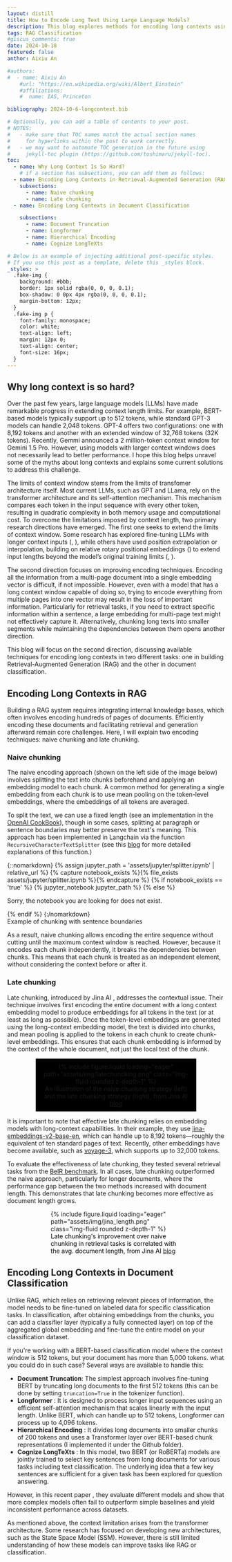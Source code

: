 ```yaml
---
layout: distill
title: How to Encode Long Text Using Large Language Models? 
description: This blog explores methods for encoding long contexts using large language models, focusing on techniques for Retrieval-Augmented Generation (RAG) and document classification.
tags: RAG Classification
#giscus_comments: true
date: 2024-10-18
featured: false
anthor: Aixiu An

#authors:
#  - name: Aixiu An
    #url: "https://en.wikipedia.org/wiki/Albert_Einstein"
    #affiliations:
    #  name: IAS, Princeton

bibliography: 2024-10-6-longcontext.bib

# Optionally, you can add a table of contents to your post.
# NOTES:
#   - make sure that TOC names match the actual section names
#     for hyperlinks within the post to work correctly.
#   - we may want to automate TOC generation in the future using
#     jekyll-toc plugin (https://github.com/toshimaru/jekyll-toc).
toc:
  - name: Why Long Context Is So Hard?
    # if a section has subsections, you can add them as follows:
  - name: Encoding Long Contexts in Retrieval-Augmented Generation (RAG)
    subsections:
      - name: Naive chunking
      - name: Late chunking 
  - name: Encoding Long Contexts in Document Classification

    subsections:
      - name: Document Truncation
      - name: Longformer
      - name: Hierarchical Encoding
      - name: Cognize LongTeXts

# Below is an example of injecting additional post-specific styles.
# If you use this post as a template, delete this _styles block.
_styles: >
  .fake-img {
    background: #bbb;
    border: 1px solid rgba(0, 0, 0, 0.1);
    box-shadow: 0 0px 4px rgba(0, 0, 0, 0.1);
    margin-bottom: 12px;
  }
  .fake-img p {
    font-family: monospace;
    color: white;
    text-align: left;
    margin: 12px 0;
    text-align: center;
    font-size: 16px;
  }
---
```


## Why long context is so hard?

Over the past few years, large language models (LLMs) have made remarkable progress in extending context length limits. For example, BERT-based models typically support up to 512 tokens, while standard GPT-3 models can handle 2,048 tokens. GPT-4 offers two configurations: one with 8,192 tokens and another with an extended window of 32,768 tokens (32K tokens). Recently, Gemmi announced a 2 million-token context window for Gemini 1.5 Pro. However, using models with larger context windows does not necessarily lead to better performance. I hope this blog helps unravel some of the myths about long contexts and explains some current solutions to address this challenge.

The limits of context window stems from the limits of transfomer architecture itself. Most current LLMs, such as GPT and LLama, rely on the transformer architecture and its self-attention mechanism. This mechanism compares each token in the input sequence with every other token, resulting in quadratic complexity in both memory usage and computational cost.  To overcome the limitations imposed by context length, two primary research directions have emerged. The first one seeks to extend the limits of context window. Some research has explored fine-tuning LLMs with longer context inputs (<d-cite key='dubey2024llama'></d-cite>, <d-cite key='tworkowski2024focused'></d-cite>), while others have used position extrapolation or interpolation, building on relative rotary positional embeddings (<d-cite key='su2024roformer'></d-cite>) to extend input lengths beyond the model’s original training limits (<d-cite key='press2021train'></d-cite>, <d-cite key='chen2023extending'></d-cite>).

The second direction focuses on improving encoding techniques. Encoding all the information from a multi-page document into a single embedding vector is difficult, if not impossible. However, even with a model that has a long context window capable of doing so, trying to encode everything from multiple pages into one vector may result in the loss of important information. Particularly for retrieval tasks, if you need to extract specific information within a sentence, a large embedding for multi-page text might not effectively capture it. Alternatively, chunking long texts into smaller segments while maintaining the dependencies between them opens another direction.



This blog will focus on the second direction, discussing available techniques for encoding long contexts in two different tasks: one in building Retrieval-Augmented Generation (RAG) and the other in document classification.

## Encoding Long Contexts in RAG

Building a RAG system requires integrating internal knowledge bases, which often involves encoding hundreds of pages of documents. Efficiently encoding these documents and facilitating retrieval and generation afterward remain core challenges. Here, I will explain two encoding techniques: naive chunking and late chunking.

### Naive chunking

The naive encoding approach (shown on the left side of the image below) involves splitting the text into chunks beforehand and applying an embedding model to each chunk. A common method for generating a single embedding from each chunk is to use mean pooling on the token-level embeddings, where the embeddings of all tokens are averaged.


 

To split the text, we can use a fixed length (see an implementation in the [OpenAI CookBook](https://cookbook.openai.com/examples/embedding_long_inputs)), though in some cases, splitting at paragraph or sentence boundaries may better preserve the text's meaning. This approach has been implemented in Langchain via the function `RecursiveCharacterTextSplitter` (see this [blog](https://dev.to/eteimz/understanding-langchains-recursivecharactertextsplitter-2846) for more detailed explanations of this function.)



{::nomarkdown}
{% assign jupyter_path = 'assets/jupyter/splitter.ipynb' | relative_url %}
{% capture notebook_exists %}{% file_exists assets/jupyter/splitter.ipynb %}{% endcapture %}
{% if notebook_exists == 'true' %}
  {% jupyter_notebook jupyter_path %}
{% else %}
  <p>Sorry, the notebook you are looking for does not exist.</p>
{% endif %}
{:/nomarkdown}
<div class="caption">
Example of chunking with sentence boundaries
</div>


As a result,  naive chunking allows encoding the entire sequence without cutting until the maximum context window is reached. However, because it encodes each chunk independently, it breaks the dependencies between chunks. This means that each chunk is treated as an independent element, without considering the context before or after it.

### Late chunking 

Late chunking, introduced by Jina AI <d-cite key='gunther2024late'></d-cite>, addresses the contextual issue. Their technique  involves first encoding the entire document with a long context embedding model to produce embeddings for all tokens in the text (or at least as long as possible). Once the token-level embeddings are generated using the long-context embedding model, the text is divided into chunks, and mean pooling is applied to the tokens in each chunk to create chunk-level embeddings.  This ensures that each chunk embedding is informed by the context of the whole document, not just the local text of the chunk.

<div class="row mt-3">
    <div class="col-sm mt-3 mt-md-0 d-flex justify-content-center">
        <figure style="width: 70%; margin: 0 auto; background-color: black; padding: 10px; text-align: center;">
            {% include figure.liquid loading="eager" path="assets/img/latechuncking.png" class="img-fluid rounded z-depth-1" %}
            <figcaption class="text-white text-center mt-2">
                An illustration of the naive chunking strategy (left) and the late chunking strategy (right), from Jina AI 
                <a href="https://jina.ai/news/late-chunking-in-long-context-embedding-models/" class="text-white">blog</a>
            </figcaption>
        </figure>
    </div>
</div>

It is important to note that effective late chunking relies on embedding models with long-context capabilities. In their example, they use [jina-embeddings-v2-base-en](https://jina.ai/news/jina-ai-launches-worlds-first-open-source-8k-text-embedding-rivaling-openai/), which can handle up to 8,192 tokens—roughly the equivalent of ten standard pages of text. Recently, other embeddings have become available, such as [voyage-3](https://blog.voyageai.com/2024/09/18/voyage-3/), which supports up to 32,000 tokens.

To evaluate the effectiveness of late chunking, they tested several retrieval tasks from the [BeIR  benchmark](https://github.com/beir-cellar/beir). In all cases, late chunking outperformed the naive approach, particularly for longer documents, where the performance gap between the two methods increased with document length. This demonstrates that late chunking becomes more effective as document length grows.

<div class="row mt-3">
    <div class="col-sm mt-3 mt-md-0">
        <figure style="width: 60%; margin: 0 auto;">
            {% include figure.liquid loading="eager" path="assets/img/jina_length.png" class="img-fluid rounded z-depth-1" %}
            <figcaption class="text-black text-center mt-2" style="color: black; width: 100%;">
                Late chunking's improvement over naive chunking in retrieval tasks is correlated with the avg. document length, from Jina AI 
                <a href="https://jina.ai/news/late-chunking-in-long-context-embedding-models/">blog</a>
            </figcaption>
        </figure>
    </div>
</div>


## Encoding Long Contexts in Document Classification

Unlike RAG, which relies on retrieving relevant pieces of information, the model needs to be fine-tuned on labeled data for specific classification tasks. In classification, after obtaining embeddings from the chunks, you can add a classifier layer (typically a fully connected layer) on top of the aggregated global embedding and fine-tune the entire model on your classification dataset.

If you're working with a BERT-based classification model where the context window is 512 tokens, but your document has more than 5,000 tokens.  what you could do in such case? Several ways are available to handle this:


- **Document Truncation**: The simplest approach involves fine-tuning BERT by truncating long documents to the first 512 tokens (this can be done by setting `truncation=True` in the tokenizer function).
- **Longformer** <d-cite key='beltagy2020longformer'></d-cite> : It is designed to process longer input sequences using an efficient self-attention mechanism that scales linearly with the input length. Unlike BERT, which can handle up to 512 tokens, Longformer can process up to 4,096 tokens.
- **Hierarchical Encoding** <d-cite key='pappagari2019hierarchical'></d-cite>: It divides long documents into smaller chunks of 200 tokens and uses a Transformer layer over BERT-based chunk representations (I implemented it under the Github folder).
- **Cognize LongTeXts** <d-cite key='ding2020cogltx'></d-cite>: In this model,  two BERT (or RoBERTa) models are jointly trained to select key sentences from long documents for various tasks including text classification. The underlying idea that a few key sentences are sufficient for a given task has been explored for question answering.

However, in this recent paper <d-cite key='park2022efficient'></d-cite>, they evaluate different models and show that more complex models often fail to outperform simple baselines and yield inconsistent performance across datasets.

As mentioned above, the context limitation arises from the transformer architecture. Some research has focused on developing new architectures, such as the State Space Model (SSM). However, there is still limited understanding of how these models can improve tasks like RAG or classification.
